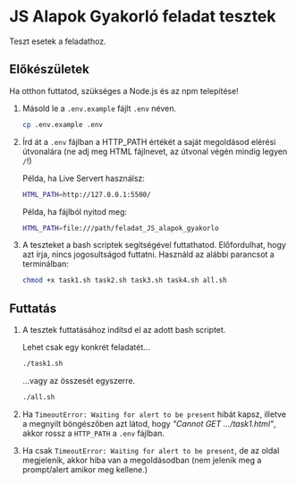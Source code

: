 # JS Alapok Gyakorló feladat tesztek

Teszt esetek a feladathoz.

## Előkészületek

Ha otthon futtatod, szükséges a Node.js és az npm telepítése!

1. Másold le a `.env.example` fájlt `.env` néven.

    ```bash
    cp .env.example .env
    ```

2. Írd át a `.env` fájlban a HTTP_PATH értékét a saját megoldásod elérési útvonalára (ne adj meg HTML fájlnevet, az útvonal végén mindig legyen `/`!)

    Példa, ha Live Servert használsz:

    ```bash
    HTML_PATH=http://127.0.0.1:5500/
    ```

    Példa, ha fájlból nyitod meg:

    ```bash
    HTML_PATH=file:///path/feladat_JS_alapok_gyakorlo
    ```

3. A teszteket a bash scriptek segítségével futtathatod. Előfordulhat, hogy azt írja, nincs jogosultságod futtatni. Használd az alábbi parancsot a terminálban:

    ```bash
    chmod +x task1.sh task2.sh task3.sh task4.sh all.sh
    ```

## Futtatás

1. A tesztek futtatásához indítsd el az adott bash scriptet.

    Lehet csak egy konkrét feladatét...

    ```bash
    ./task1.sh
    ```

    ...vagy az összesét egyszerre.

    ```bash
    ./all.sh
    ```

2. Ha `TimeoutError: Waiting for alert to be present` hibát kapsz, illetve a megnyilt böngészőben azt látod, hogy *"Cannot GET .../task1.html"*, akkor rossz a `HTTP_PATH` a `.env` fájlban.


3. Ha csak `TimeoutError: Waiting for alert to be present`, de az oldal megjelenik, akkor hiba van a megoldásodban (nem jelenik meg a prompt/alert amikor meg kellene.)
